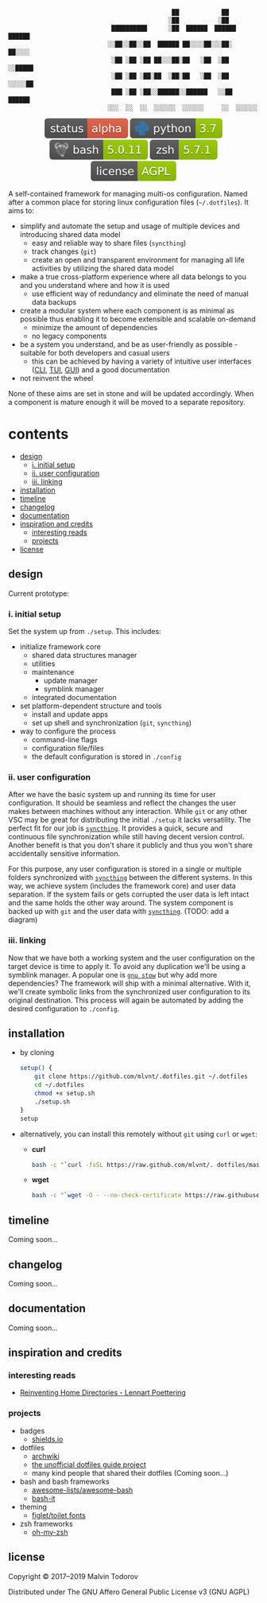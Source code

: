 ```text

                                              ██            ██
                                             ░██           ░██
                             ██████████      ░██  ██████  ██████  ██████
                            ░░██░░██░░██  ██████ ██░░░░██░░░██░  ██░░░░
                             ░██ ░██ ░██ ██░░░██░██   ░██  ░██  ░░█████
                             ░██ ░██ ░██░██  ░██░██   ░██  ░██   ░░░░░██
                             ███ ░██ ░██░░██████░░██████   ░░██  ██████
                            ░░░  ░░  ░░  ░░░░░░  ░░░░░░     ░░  ░░░░░░
```

<p align="center">
    <a href="http://unmaintained.tech/"><img alt="status: alpha" src="assets/badges/status-alpha-red.svg"></a>
    <a href="https://www.python.org/"><img alt="python: 3.7" src="assets/badges/python-3.7-green.svg"></a>
    <a href="https://www.gnu.org/software/bash/"><img alt="bash: 5.0.11" src="assets/badges/bash-5.0.11-green.svg"></a>
    <a href="https://www.zsh.org/"><img alt="zsh: 5.7.1" src="assets/badges/zsh-5.7.1-green.svg"></a>
    <a href="https://www.gnu.org/licenses/agpl-3.0.html"><img alt="license: agpl" src="assets/badges/license-agpl-green.svg"></a>
</p>

A self-contained framework for managing multi-os configuration. Named after a common place for storing linux configuration files (`~/.dotfiles`). It aims to:

- simplify and automate the setup and usage of multiple devices and introducing shared data model
  - easy and reliable way to share files (`syncthing`)
  - track changes (`git`)
  - create an open and transparent environment for managing all life activities by utilizing the shared data model
- make a true cross-platform experience where all data belongs to you and you understand where and how it is used
  - use efficient way of redundancy and eliminate the need of manual data backups
- create a modular system where each component is as minimal as possible thus enabling it to become extensible and scalable on-demand
  - minimize the amount of dependencies
  - no legacy components
- be a system you understand, and be as user-friendly as possible - suitable for both developers and casual users
  - this can be achieved by having a variety of intuitive user interfaces ([CLI][3], [TUI][4], [GUI][5]) and a good documentation
- not reinvent the wheel

None of these aims are set in stone and will be updated accordingly. When a component is mature enough it will be moved to a separate repository.

# contents

- [design](#design)
  - [i. initial setup](#i-initial-setup)
  - [ii. user configuration](#ii-user-configuration)
  - [iii. linking](#iii-linking)
- [installation](#installation)
- [timeline](#timeline)
- [changelog](#changelog)
- [documentation](#documentation)
- [inspiration and credits](#inspiration-and-credits)
  - [interesting reads](#interesting-reads)
  - [projects](#projects)
- [license](#license)

## design

Current prototype:

### i. initial setup

Set the system up from `./setup`. This includes:

- initialize framework core
  - shared data structures manager
  - utilities
  - maintenance
    - update manager
    - symblink manager
  - integrated documentation
- set platform-dependent structure and tools
  - install and update apps
  - set up shell and synchronization (`git`, `syncthing`)
- way to configure the process
  - command-line flags
  - configuration file/files
  - the default configuration is stored in `./config`

### ii. user configuration

After we have the basic system up and running its time for user configuration. It should be seamless and reflect the changes the user makes between machines without any interaction. While `git` or any other VSC may be great for distributing the initial `./setup` it lacks versatility. The perfect fit for our job is [`syncthing`][6]. It provides a quick, secure and continuous file synchronization while still having decent version control. Another benefit is that you don't share it publicly and thus you won't share accidentally sensitive information.

For this purpose, any user configuration is stored in a single or multiple folders synchronized with [`syncthing`][6] between the different systems. In this way, we achieve system (includes the framework core) and user data separation. If the system fails or gets corrupted the user data is left intact and the same holds the other way around. The system component is backed up with `git` and the user data with [`syncthing`][6]. (TODO: add a diagram)

### iii. linking

Now that we have both a working system and the user configuration on the target device is time to apply it. To avoid any duplication we'll be using a symblink manager. A popular one is [`gnu stow`](https://www.gnu.org/software/stow/) but why add more dependencies? The framework will ship with a minimal alternative. With it, we'll create symbolic links from the synchronized user configuration to its original destination. This process will again be automated by adding the desired configuration to `./config`.

## installation

- by cloning

    ```bash
    setup() {
        git clone https://github.com/mlvnt/.dotfiles.git ~/.dotfiles
        cd ~/.dotfiles
        chmod +x setup.sh
        ./setup.sh
    }
    setup
    ```

- alternatively, you can install this remotely without `git` using `curl` or `wget`:

  - **curl**

      ```bash
      bash -c "`curl -fsSL https://raw.github.com/mlvnt/. dotfiles/master/setup/setup.sh`"
      ```

  - **wget**

      ```bash
      bash -c "`wget -O - --no-check-certificate https://raw.githubusercontent.com/mlvnt/.  dotfiles/master/setup/setup.sh`"
      ```

## timeline

Coming soon...

## changelog

Coming soon...

## documentation

Coming soon...

## inspiration and credits

### interesting reads

- [Reinventing Home Directories - Lennart Poettering](https://www.youtube.com/watch?v=ZwjzfdLJtX4)

### projects

- badges
  - [shields.io](https://shields.io/)
- dotfiles
  - [archwiki][2]
  - [the unofficial dotfiles guide project][1]
  - many kind people that shared their dotfiles (Coming soon...)
- bash and bash frameworks
  - [awesome-lists/awesome-bash](https://github.com/awesome-lists/awesome-bash)
  - [bash-it](https://github.com/Bash-it/bash-it)
- theming
  - [figlet/toilet fonts](https://github.com/xero/figlet-fonts)
- zsh frameworks
  - [oh-my-zsh](https://github.com/robbyrussell/oh-my-zsh)

## license

Copyright &copy; 2017–2019 Malvin Todorov

Distributed under The GNU Affero General Public License v3 (GNU AGPL)

[1]: http://dotfiles.github.io/ "dotfiles.github.io"
[2]: https://wiki.archlinux.org/index.php/Dotfiles
[3]: https://en.wikipedia.org/wiki/Command-line_interface "Command-line interface"
[4]: https://en.wikipedia.org/wiki/Text-based_user_interface "Text-based user interface"
[5]: https://en.wikipedia.org/wiki/Graphical_user_interface "Graphical user interface"
[6]: https://syncthing.net/
